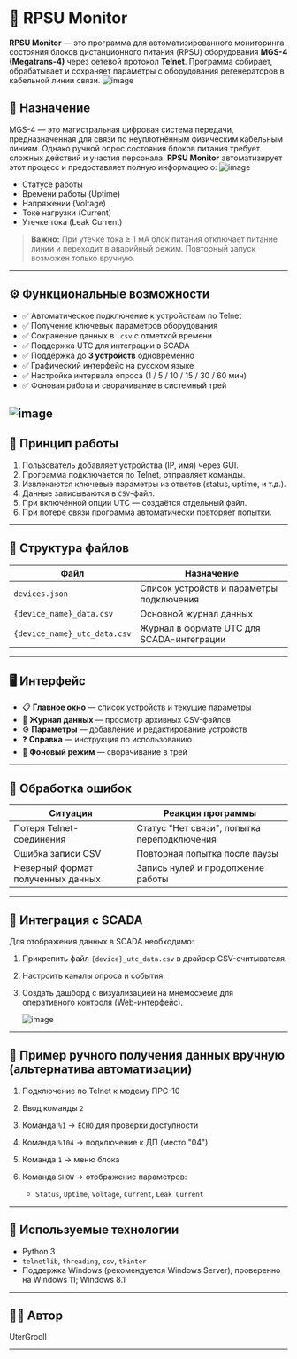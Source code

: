# 📡 RPSU Monitor

**RPSU Monitor** — это программа для автоматизированного мониторинга состояния блоков дистанционного питания (RPSU) оборудования **MGS-4 (Megatrans-4)** через сетевой протокол **Telnet**. Программа собирает, обрабатывает и сохраняет параметры с оборудования регенераторов в кабельной линии связи.
![image](https://github.com/user-attachments/assets/14f645ec-1ca4-4184-b145-c4657b1492f2)

## 📘 Назначение

MGS-4 — это магистральная цифровая система передачи, предназначенная для связи по неуплотнённым физическим кабельным линиям. Однако ручной опрос состояния блоков питания требует сложных действий и участия персонала. **RPSU Monitor** автоматизирует этот процесс и предоставляет полную информацию о:
![image](https://github.com/user-attachments/assets/dab65fbe-f3fe-4ab6-b48a-ca0eb58bdd10)

* Статусе работы
* Времени работы (Uptime)
* Напряжении (Voltage)
* Токе нагрузки (Current)
* Утечке тока (Leak Current)

> **Важно:** При утечке тока ≥ 1 мА блок питания отключает питание линии и переходит в аварийный режим. Повторный запуск возможен только вручную.

---

## ⚙️ Функциональные возможности

* ✅ Автоматическое подключение к устройствам по Telnet
* ✅ Получение ключевых параметров оборудования
* ✅ Сохранение данных в `.csv` с отметкой времени
* ✅ Поддержка UTC для интеграции в SCADA
* ✅ Поддержка до **3 устройств** одновременно
* ✅ Графический интерфейс на русском языке
* ✅ Настройка интервала опроса (1 / 5 / 10 / 15 / 30 / 60 мин)
* ✅ Фоновая работа и сворачивание в системный трей

![image](https://github.com/user-attachments/assets/fd3f326d-2e05-432f-8157-45e173c20549)
---

## 🧠 Принцип работы

1. Пользователь добавляет устройства (IP, имя) через GUI.
2. Программа подключается по Telnet, отправляет команды.
3. Извлекаются ключевые параметры из ответов (status, uptime, и т.д.).
4. Данные записываются в `CSV`-файл.
5. При включённой опции UTC — создаётся отдельный файл.
6. При потере связи программа автоматически повторяет попытки.

---

## 📁 Структура файлов

| Файл                         | Назначение                                |
| ---------------------------- | ----------------------------------------- |
| `devices.json`               | Список устройств и параметры подключения  |
| `{device_name}_data.csv`     | Основной журнал данных                    |
| `{device_name}_utc_data.csv` | Журнал в формате UTC для SCADA-интеграции |

---

## 🖥️ Интерфейс

* 📋 **Главное окно** — список устройств и текущие параметры
* 📂 **Журнал данных** — просмотр архивных CSV-файлов
* ⚙️ **Параметры** — добавление и редактирование устройств
* ❓ **Справка** — инструкция по использованию
* 🔄 **Фоновый режим** — сворачивание в трей

---

## 🚨 Обработка ошибок

| Ситуация                          | Реакция программы                           |
| --------------------------------- | ------------------------------------------- |
| Потеря Telnet-соединения          | Статус "Нет связи", попытка переподключения |
| Ошибка записи CSV                 | Повторная попытка после паузы               |
| Неверный формат полученных данных | Запись нулей и продолжение работы           |

---

## 🔌 Интеграция с SCADA

Для отображения данных в SCADA необходимо:

1. Прикрепить файл `{device}_utc_data.csv` в драйвер CSV-считывателя.
2. Настроить каналы опроса и события.
3. Создать дашборд с визуализацией на мнемосхеме для оперативного контроля (Web-интерфейс).

   ![image](https://github.com/user-attachments/assets/d2162137-085e-434c-a535-f35eecd9215e)


---

## 📎 Пример ручного получения данных вручную (альтернатива автоматизации)

1. Подключение по Telnet к модему ПРС-10
2. Ввод команды `2`
3. Команда `%1` → `ECHO` для проверки доступности
4. Команда `%104` → подключение к ДП (место "04")
5. Команда `1` → меню блока
6. Команда `SHOW` → отображение параметров:

   * `Status`, `Uptime`, `Voltage`, `Current`, `Leak Current`
---

## 🧰 Используемые технологии

* Python 3
* `telnetlib`, `threading`, `csv`, `tkinter`
* Поддержка Windows (рекомендуется Windows Server), проверенно на Windows 11; Windows 8.1

---

## 🧑‍💻 Автор
UterGrooll

---

